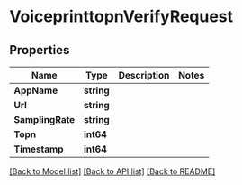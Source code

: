 # VoiceprinttopnVerifyRequest

## Properties
Name | Type | Description | Notes
------------ | ------------- | ------------- | -------------
**AppName** | **string** |  | 
**Url** | **string** |  | 
**SamplingRate** | **string** |  | 
**Topn** | **int64** |  | 
**Timestamp** | **int64** |  | 

[[Back to Model list]](../README.md#documentation-for-models) [[Back to API list]](../README.md#documentation-for-api-endpoints) [[Back to README]](../README.md)


